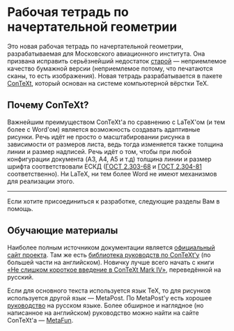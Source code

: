 # Рабочая тетрадь по начертательной геометрии

Это новая рабочая тетрадь по начертательной геометрии, разрабатываемая для Московского авиационного института. Она призвана исправить серьёзнейший недостаток [старой](https://mai904.ru/tasks.php?1684502254) — неприемлемое качество бумажной версии (неприемлемое потому, что печатаются сканы, то есть изображения).
Новая тетрадь разрабатывается в пакете [ConTeXt](https://wiki.contextgarden.net), который основан на системе компьютерной вёрстки TeX.

## Почему ConTeXt?

Важнейшим преимуществом ConTeXt'а по сравнению с LaTeX'ом (и тем более с Word'ом) является возможность создавать адаптивные рисунки.
Речь идёт не просто о масштабировании рисунка в зависимости от размеров листа, ведь тогда изменяется также толщина линии и размер надписей. Речь идёт о том, чтобы при любой конфигурации документа (A3, A4, A5 и т.д) толщина линии и размер шрифта соответствовали ЕСКД ([ГОСТ 2.303-68](https://docs.cntd.ru/document/1200003502) и [ГОСТ 2.304-81](https://docs.cntd.ru/document/1200003503) соответственно).
Ни LaTeX, ни тем более Word не имеют механизмов для реализации этого.

---

Если хотите присоединиться к разработке, следующие разделы Вам в помощь.

[//]: # (## Структура проекта)

## Обучающие материалы

Наиболее полным источником документации является [официальный сайт проекта](https://wiki.contextgarden.net).
Там же есть [библиотека руководств по ConTeXt'у](https://wiki.contextgarden.net/Documentation) (по большей части на английском).
Новичку лучше всего начать с книги [«Не слишком короткое введение в ConTeXt Mark IV»](https://raw.githubusercontent.com/contextgarden/not-so-short-introduction-to-context/main/ru/introCTX_rus_s.pdf), переведённой на русский.

Если для основного текста используется язык TeX, то для рисунков используется другой язык — MetaPost.
По MetaPost'у есть хорошее [руководство](https://mirrors.mit.edu/CTAN/info/metapost/doc/russian/mpman-ru/mpman-ru.pdf) на русском языке. Более обширное и наглядное (но написанное на английском) руководство можно найти на сайте ConTeXt'а — [MetaFun](http://www.pragma-ade.nl/general/manuals/metafun-p.pdf).
